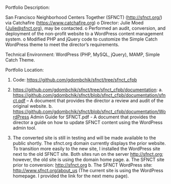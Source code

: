 Portfolio Description:

San Francisco Neighborhood Centers Together (SFNCT) (http://sfnct.org/) via Catchafire (https://www.catchafire.org)
o	Director:  Julie Moed (Julie@sfnct.org), may be contacted.
o	Performed an audit, conversion, and deployment of the non-profit website to a WordPress content management system.
o	Modified PHP and jQuery code to customize the Simple Catch WordPress theme to meet the director’s requirements.

Technical Environment:  WordPress (PHP, MySQL, jQuery), MAMP, Simple Catch Theme.

Portfolio Location:

1.	Code: https://github.com/gdombchik/sfnct/tree/sfnct_cfpb

2.	https://github.com/gdombchik/sfnct/tree/sfnct_cfpb/documentation:
a.	https://github.com/gdombchik/sfnct/blob/sfnct_cfpb/documentation/sfnct.pdf – A document that provides the director a review and audit of the original website.
b.	https://github.com/gdombchik/sfnct/blob/sfnct_cfpb/documentation/WordPress Admin Guide for SFNCT.pdf - A document that provides the director a guide on how to update SFNCT content using the WordPress admin tool.  

3.	The converted site is still in testing and will be made available to the public shortly.  The sfnct.org domain currently displays the prior website.  To transition more easily to the new site, I installed the WordPress site next to the old SFNCT site.  Both sites run on the server http://sfnct.org; however, the old site is using the domain home page.
a.	The SFNCT site prior to conversion: http://sfnct.org
b.	The SFNCT WordPress site: http://www.sfnct.org/about_us
(The current site is using the WordPress homepage.  I provided the link for the next menu page).

